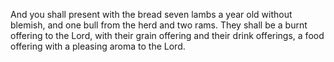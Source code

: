 And you shall present with the bread seven lambs a year old without blemish, and one bull from the herd and two rams. They shall be a burnt offering to the Lord, with their grain offering and their drink offerings, a food offering with a pleasing aroma to the Lord.
